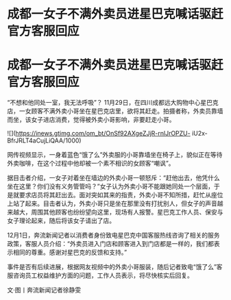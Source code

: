 # 成都一女子不满外卖员进星巴克喊话驱赶 官方客服回应

# 成都一女子不满外卖员进星巴克喊话驱赶 官方客服回应

“不想和他同处一室，我无法呼吸”？
11月29日，在四川成都远大购物中心星巴克店，一女顾客不满外卖小哥坐在星巴克店里，欲将其赶走。拍摄者称，外卖员靠墙而坐，该女子进店消费，觉得被外卖小哥影响，非要赶走小哥。

![](https://inews.gtimg.com/om_bt/OnSf92AXgeZJjR-rnlJrOPZU-
iU2x-BfrJRLT4aCujLiQAA/1000)

网传视频显示，一身着蓝色“饿了么”外卖服的小哥靠墙坐在椅子上，貌似正在等待外卖咖啡，在这个过程中他却被一个素不相识的女顾客“嘲讽”。

据目击者介绍，一女子对着坐在墙边的外卖小哥一顿怒斥：“赶他出去，他凭什么坐在这里？你们没有义务管管吗？”女子认为外卖小哥不能跟她同处一个层面，于是就要求店员将其赶出去。面对突如其来的指责，外卖小哥不知所措，赶忙从座位上站了起来。目击者认为，外卖小哥只是坐在那里没有打扰别人，但女子的声音越来越大，周围其他顾客也纷纷望向这里，现场有人报警。星巴克工作人员、保安与女子理论起来，随后将该女子请出了店。

12月1日，奔流新闻记者以消费者身份致电星巴克中国客服热线咨询了相关的服务政策，客服人员介绍：“外卖员进入门店和顾客进入到门店都是一样的，我们都表示相同的尊重。感谢对星巴克的反馈和支持。”

事件是否有后续进展，根据网友视频中的外卖小哥服装，随后记者致电“饿了么”客服咨询员工权益维护方面的问题，工作人员表示，将尽快核实后回复。

文·图丨奔流新闻记者徐静雯


